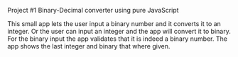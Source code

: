 Project #1 
Binary-Decimal converter using pure JavaScript

This small app lets the user input a binary number and it converts it to an integer. Or the user can input an integer and the app will convert it to binary.
For the binary input the app validates that it is indeed a binary number.
The app shows the last integer and binary that where given.
